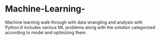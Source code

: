 # Machine-Learning-
Machine learning walk through with data wrangling and analysis with Python.It includes various ML problems along with the solution categorized according to model and optimizing them.
